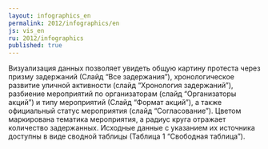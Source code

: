 ```yaml
---
layout: infographics_en
permalink: 2012/infographics/en
js: vis_en
ru: 2012/infographics
published: true
---
```


Визуализация данных позволяет увидеть общую картину протеста через призму задержаний (Слайд “Все задержания”), хронологическое развитие уличной активности (слайд “Хронология задержаний”), разбиение мероприятий по организаторам (слайд “Организаторы акций”) и типу мероприятий (Слайд “Формат акций”), а также официальный статус мероприятия (слайд “Согласование”). Цветом маркирована тематика мероприятия, а радиус круга отражает количество задержанных. Исходные данные с указанием их источника доступны в виде сводной таблицы (Таблица 1 “Свободная таблица”).